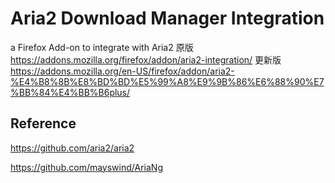 # Aria2 Download Manager Integration
a Firefox Add-on to integrate with Aria2
原版
https://addons.mozilla.org/firefox/addon/aria2-integration/
更新版
https://addons.mozilla.org/en-US/firefox/addon/aria2-%E4%B8%8B%E8%BD%BD%E5%99%A8%E9%9B%86%E6%88%90%E7%BB%84%E4%BB%B6plus/

## Reference
https://github.com/aria2/aria2

https://github.com/mayswind/AriaNg
